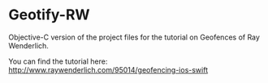 # Geotify-RW
Objective-C version of the project files for the tutorial on Geofences of Ray Wenderlich. 

You can find the tutorial here: http://www.raywenderlich.com/95014/geofencing-ios-swift

